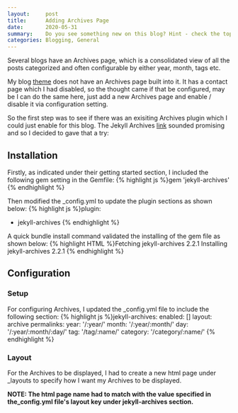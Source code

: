 ```yaml
---
layout:     post
title:      Adding Archives Page
date:       2020-05-31
summary:    Do you see something new on this blog? Hint - check the top right side menu. Yes, a new Archives link for archives page and this post explores how I enabled that functionality for my blog.
categories: Blogging, General
---
```


Several blogs have an Archives page, which is a consolidated view of all the  posts categorized and often configurable by either year, month, tags etc.

My blog [theme](https://jekyll-themes.com/mixyll/) does not have an Archives page built into it. It has a contact page which I had disabled, so the thought came if that be configured, may be I can do the same here, just add a new Archives page and enable / disable it via configuration setting.

So the first step was to see if there was an exisiting Archives plugin which I could just enable for this blog. The Jekyll Archives [link](https://jekyll.github.io/jekyll-archives/) sounded promising and so I decided to gave that a try:

## Installation

Firstly, as indicated under their getting started section, I included the following gem setting in the Gemfile:
{% highlight js %}gem 'jekyll-archives'
{% endhighlight %}

Then modified the _config.yml to update the plugin sections as shown below:
{% highlight js %}plugin:
- jekyll-archives
{% endhighlight %}

A quick bundle install command validated the installing of the gem file as shown below:
{% highlight HTML %}Fetching jekyll-archives 2.2.1
Installing jekyll-archives 2.2.1
{% endhighlight %}

## Configuration

### Setup

For configuring Archives, I updated the _config.yml file to include the following section:
{% highlight js %}jekyll-archives:
  enabled: []
  layout: archive
  permalinks:
    year: '/:year/'
    month: '/:year/:month/'
    day: '/:year/:month/:day/'
    tag: '/tag/:name/'
    category: '/category/:name/'
{% endhighlight %}

### Layout

For the Archives to be displayed, I had to create a new html page under _layouts to specify how I want my Archives to be displayed. 

<B> NOTE: The html page name had to match with the value specified in the_config.yml file's layout key under jekyll-archives section.</B>